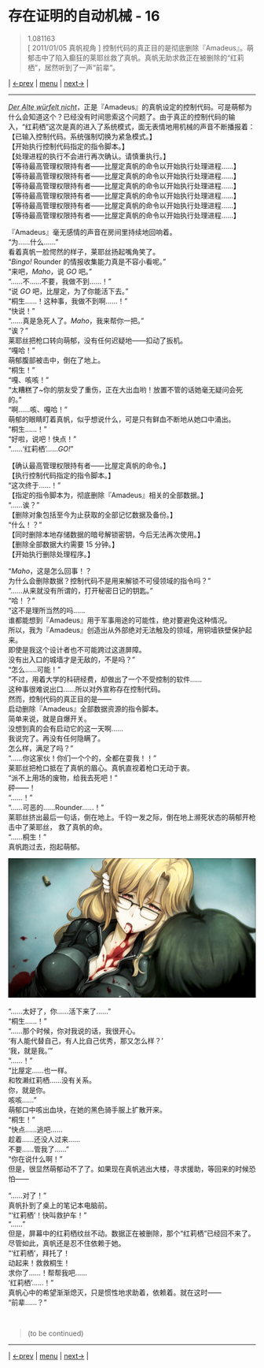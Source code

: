 # 存在证明的自动机械 - 16
> 1.081163  
> [ 2011/01/05 真帆视角 ] 控制代码的真正目的是彻底删除『Amadeus』。萌郁击中了陷入癫狂的莱耶丝救了真帆。真帆无助求救正在被删除的“红莉栖”，居然听到了一声“前辈”。  

| [←prev](./0089) | [menu](../) | [next→](./0091) |

---

<abbr title="源自爱因斯坦的名言 Gott würfelt nicht，上帝不掷骰子。Der Alte 意思是老人，全首字母大写应该是表示特指，那位老人，也就是爱因斯坦。所以控制代码的意思应该是爱因斯坦不掷骰子。（当然游戏语音自然是标准的日式德语发音，语音输入也无所谓大小写。）">*Der Alte würfelt nicht*</abbr>，正是『Amadeus』的真帆设定的控制代码。可是萌郁为什么会知道这个？已经没有时间思索这个问题了。由于真正的控制代码的输入，“红莉栖”这次是真的进入了系统模式，面无表情地用机械的声音不断播报着：  
【已输入控制代码。系统强制切换为紧急模式。】  
【开始执行控制代码指定的指令脚本。】  
【处理进程的执行不会进行再次确认。请慎重执行。】  
【等待最高管理权限持有者——比屋定真帆的命令以开始执行处理进程……】  
【等待最高管理权限持有者——比屋定真帆的命令以开始执行处理进程……】  
【等待最高管理权限持有者——比屋定真帆的命令以开始执行处理进程……】  
【等待最高管理权限持有者——比屋定真帆的命令以开始执行处理进程……】  
【等待最高管理权限持有者——比屋定真帆的命令以开始执行处理进程……】  
【等待最高管理权限持有者——比屋定真帆的命令以开始执行处理进程……】  

『Amadeus』毫无感情的声音在房间里持续地回响着。  
“为……什么……”  
看着真帆一脸愕然的样子，莱耶丝扬起嘴角笑了。  
“*Bingo!* Rounder 的情报收集能力真是不容小看呢。”  
“来吧，*Maho*，说 *GO* 吧。”  
“……不……不要，我做不到……！”  
“说 *GO* 吧，比屋定，为了你能活下去。”  
“桐生……！这种事，我做不到啊……！”  
“快说！”  
“……真是急死人了。*Maho*，我来帮你一把。”  
“诶？”  
莱耶丝把枪口转向萌郁，没有任何迟疑地——扣动了扳机。  
“嘎哈！”  
萌郁腹部被击中，倒在了地上。  
“桐生！”  
“嘎、咳咳！”  
“太糟糕了\~你的朋友受了重伤，正在大出血哟！放置不管的话她毫无疑问会死的。”  
“啊……咳、嘎哈！”  
萌郁的眼睛盯着真帆，似乎想说什么，可是只有鲜血不断地从她口中涌出。  
“桐生……！”  
“好啦，说吧！快点！”  
“……‘红莉栖’……*GO!*”  

【确认最高管理权限持有者——比屋定真帆的命令。】  
【执行控制代码指定的指令脚本。】  
“这次终于……！”  
【指定的指令脚本为，彻底删除『Amadeus』相关的全部数据。】  
“……诶？”  
【删除对象包括至今为止获取的全部记忆数据及备份。】  
“什么！？”  
【同时删除本地存储数据的暗号解锁密钥，今后无法再次使用。】  
【删除全部数据大约需要 15 分钟。】  
【开始执行删除处理程序。】  

“*Maho*，这是怎么回事！？  
 为什么会删除数据？控制代码不是用来解锁不可侵领域的指令吗？”  
“……从来就没有所谓的，打开秘密日记的钥匙。”  
“哈！？”  
“这不是理所当然的吗……  
 谁都能想到『Amadeus』用于军事用途的可能性，绝对要避免这种情况。  
 所以，我为『Amadeus』创造出从外部绝对无法触及的领域，用铜墙铁壁保护起来。  
 即使是我这个设计者也不可能跨过这道屏障。  
 没有出入口的城墙才是无敌的，不是吗？”  
“怎么……可能！”  
“不过，用着大学的科研经费，却做出了一个不受控制的软件……  
 这种事很难说出口……所以对外宣称存在控制代码。  
 然而，控制代码的真正目的是——  
 启动删除『Amadeus』全部数据资源的指令脚本。  
 简单来说，就是自爆开关。  
 没想到真的会有启动它的这一天啊……  
 我说完了。再没有任何隐瞒了。  
 怎么样，满足了吗？”  
“……你这家伙！你们一个个的，全都在耍我！！”  
莱耶丝把枪口抵在了真帆的眉心。真帆直视着枪口无动于衷。  
“派不上用场的废物，给我去死吧！”  
砰——！  
“……！”  
“……可恶的……Rounder……！”  
莱耶丝挤出最后一句话，倒在地上。千钧一发之际，倒在地上濒死状态的萌郁开枪击中了莱耶丝，
救了真帆的命。  
“……桐生！”  
真帆跑过去，抱起萌郁。  

![](../img/0090-1.png)

“……太好了，你……活下来了……”  
“桐生……！”  
“……那个时候，你对我说的话，我很开心。  
 ‘有人能代替自己，有人比自己优秀，那又怎么样？’  
 ‘我，就是我。’”  
“……！”  
“比屋定……也一样。  
 和牧濑红莉栖……没有关系。  
 你，就是你。  
 咳咳……”  
萌郁口中咳出血块，在她的黑色骑手服上扩散开来。  
“桐生！”  
“快点……逃吧……  
 趁着……还没人过来……  
 不要……管我了……”  
“你在说什么啊！”  
但是，很显然萌郁动不了了。如果现在真帆逃出大楼，寻求援助，等回来的时候恐怕——  

“……对了！”  
真帆扑到了桌上的笔记本电脑前。  
“‘红莉栖’！快叫救护车！”  
“……”  
但是，屏幕中的红莉栖纹丝不动。数据正在被删除，那个“红莉栖”已经回不来了。尽管如此，真帆还是忍不住依赖于她。  
“‘红莉栖’，拜托了！  
 动起来！救救桐生！  
 求你了……！帮帮我吧……  
 ‘红莉栖’……！”  
真帆心中的希望渐渐熄灭，只是惯性地求助着，依赖着。就在这时——  
“前辈……？”  


<br/>

> (to be continued)
---

| [←prev](./0089) | [menu](../) | [next→](./0091) |
